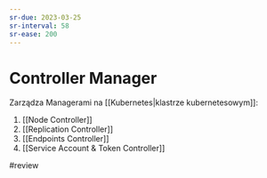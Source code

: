 ```yaml
---
sr-due: 2023-03-25
sr-interval: 58
sr-ease: 200
---
```


# Controller Manager

Zarządza Managerami na [[Kubernetes|klastrze kubernetesowym]]:

1. [[Node Controller]]
2. [[Replication Controller]]
3. [[Endpoints Controller]]
4. [[Service Account & Token Controller]]

#review 